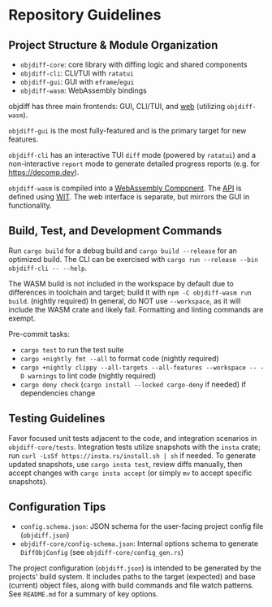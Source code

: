 # Repository Guidelines

## Project Structure & Module Organization

- `objdiff-core`: core library with diffing logic and shared components
- `objdiff-cli`: CLI/TUI with `ratatui`
- `objdiff-gui`: GUI with `eframe`/`egui`
- `objdiff-wasm`: WebAssembly bindings

objdiff has three main frontends: GUI, CLI/TUI, and [web](https://github.com/encounter/objdiff-web) (utilizing `objdiff-wasm`).

`objdiff-gui` is the most fully-featured and is the primary target for new features.

`objdiff-cli` has an interactive TUI `diff` mode (powered by `ratatui`) and a non-interactive `report` mode to generate detailed progress reports (e.g. for <https://decomp.dev>).

`objdiff-wasm` is compiled into a [WebAssembly Component](https://component-model.bytecodealliance.org/). The [API](objdiff-wasm/wit/objdiff.wit) is defined using [WIT](https://component-model.bytecodealliance.org/design/wit.html). The web interface is separate, but mirrors the GUI in functionality.

## Build, Test, and Development Commands

Run `cargo build` for a debug build and `cargo build --release` for an optimized build.
The CLI can be exercised with `cargo run --release --bin objdiff-cli -- --help`.

The WASM build is not included in the workspace by default due to differences in toolchain and target; build it with `npm -C objdiff-wasm run build`. (nightly required)
In general, do NOT use `--workspace`, as it will include the WASM crate and likely fail. Formatting and linting commands are exempt.

Pre-commit tasks:

- `cargo test` to run the test suite
- `cargo +nightly fmt --all` to format code (nightly required)
- `cargo +nightly clippy --all-targets --all-features --workspace -- -D warnings` to lint code (nightly required)
- `cargo deny check` (`cargo install --locked cargo-deny` if needed) if dependencies change

## Testing Guidelines

Favor focused unit tests adjacent to the code, and integration scenarios in `objdiff-core/tests`.
Integration tests utilize snapshots with the `insta` crate; run `curl -LsSf https://insta.rs/install.sh | sh` if needed.
To generate updated snapshots, use `cargo insta test`, review diffs manually, then accept changes with `cargo insta accept` (or simply `mv` to accept specific snapshots).

## Configuration Tips

- `config.schema.json`: JSON schema for the user-facing project config file (`objdiff.json`)
- `objdiff-core/config-schema.json`: Internal options schema to generate `DiffObjConfig` (see `objdiff-core/config_gen.rs`)

The project configuration (`objdiff.json`) is intended to be generated by the projects' build system. It includes paths to the target (expected) and base (current) object files, along with build commands and file watch patterns. See `README.md` for a summary of key options.
